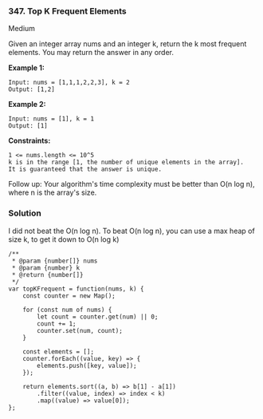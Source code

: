 ### 347. Top K Frequent Elements
Medium

Given an integer array nums and an integer k, return the k most frequent elements. You may return the answer in any order. 

**Example 1:**
```
Input: nums = [1,1,1,2,2,3], k = 2
Output: [1,2]
```

**Example 2:**
```
Input: nums = [1], k = 1
Output: [1]
``` 

**Constraints:**
```
1 <= nums.length <= 10^5
k is in the range [1, the number of unique elements in the array].
It is guaranteed that the answer is unique.
``` 

Follow up: Your algorithm's time complexity must be better than O(n log n), where n is the array's size.

### Solution
I did not beat the O(n log n). To beat O(n log n), you can use a max heap of size k, to get it down to O(n log k)
```
/**
 * @param {number[]} nums
 * @param {number} k
 * @return {number[]}
 */
var topKFrequent = function(nums, k) {
    const counter = new Map();
    
    for (const num of nums) {
        let count = counter.get(num) || 0;
        count += 1;
        counter.set(num, count);
    }
    
    const elements = [];
    counter.forEach((value, key) => {
        elements.push([key, value]);    
    });
    
    return elements.sort((a, b) => b[1] - a[1])
        .filter((value, index) => index < k)
        .map((value) => value[0]);
};
```
